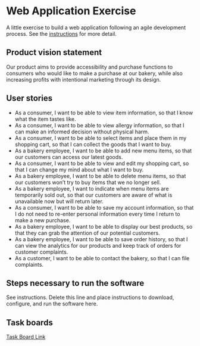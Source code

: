 # Web Application Exercise

A little exercise to build a web application following an agile development process. See the [instructions](instructions.md) for more detail.

## Product vision statement

Our product aims to provide accessibility and purchase functions to consumers who would like to make a purchase at our bakery, while also increasing profits with intentional marketing through its design.

## User stories
- As a consumer, I want to be able to view item information, so that I know what the item tastes like.
- As a consumer, I want to be able to view allergy information, so that I can make an informed decision without physical harm.
- As a consumer, I want to be able to select items and place them in my shopping cart, so that I can collect the goods that I want to buy.
- As a bakery employee, I want to be able to add new menu items, so that our customers can access our latest goods.
- As a consumer, I want to be able to view and edit my shopping cart, so that I can change my mind about what I want to buy.
- As a bakery employee, I want to be able to delete menu items, so that our customers won’t try to buy items that we no longer sell.
- As a bakery employee, I want to indicate when menu items are temporarily sold out, so that our customers are aware of what is unavailable now but will return later.
- As a consumer, I want to be able to save my account information, so that I do not need to re-enter personal information every time I return to make a new purchase.
- As a bakery employee, I want to be able to display our best products, so that they can grab the attention of our potential customers.
- As a bakery employee, I want to be able to save order history, so that I can view the analytics for our products and keep track of orders for customer complaints.
- As a customer, I want to be able to contact the bakery, so that I can file complaints.


## Steps necessary to run the software

See instructions. Delete this line and place instructions to download, configure, and run the software here.

## Task boards

[Task Board Link](https://github.com/orgs/software-students-spring2025/projects/10/)

